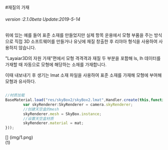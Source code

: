 #재질의 가재

###### *version :2.1.0beta   Update:2019-5-14*

위에 있는 예를 들어 표준 소재를 만들었지만 실제 항목 운용에서 모형 부품을 주는 방식으로 직접 3D 소프트웨어를 만들거나 유닛에 재질 창출한 후 리야아 형식을 사용하여 사용하지 않습니다.

"Layaiar3D의 자원 가재"편에서 모형 격격격과 재질 두 부분을 포함해 ls, lh 데이터를 가재할 때 자동으로 모형에 해당하는 소재를 가재합니다.

이때 내보내기 후 생기는 lmat 소재 파일을 사용하여 표준 소재를 가재해 모형에 부여해 모형과 유사하다.


```typescript

//材质加载
BaseMaterial.load("res/skyBox2/skyBox2.lmat",Handler.create(this,function(mat:BaseMaterial):void {
		var skyRenderer:SkyRenderer = camera.skyRenderer;
		//创建天空盒的mesh
		skyRenderer.mesh = SkyBox.instance;
		//设置天空盒材质
		skyRenderer.material = mat;	
}));
```


[] (img/1.png)<br>(1)